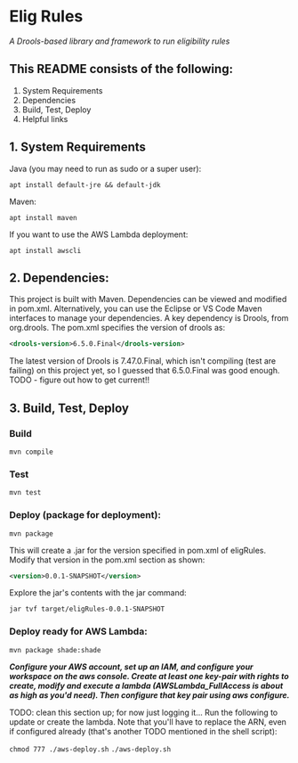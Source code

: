 # Elig Rules

*A Drools-based library and framework to run eligibility rules*

## This README consists of the following:
1. System Requirements
2. Dependencies
3. Build, Test, Deploy
4. Helpful links

## 1. System Requirements

Java (you may need to run as sudo or a super user):

```apt install default-jre && default-jdk```

Maven:

```apt install maven```

If you want to use the AWS Lambda deployment:

```apt install awscli```

## 2. Dependencies:

This project is built with Maven. Dependencies can be viewed and modified in pom.xml. Alternatively, you can use the Eclipse or VS Code Maven interfaces to manage your dependencies. A key dependency is Drools, from org.drools. The pom.xml specifies the version of drools as:

```xml
<drools-version>6.5.0.Final</drools-version>
```

The latest version of Drools is 7.47.0.Final, which isn't compiling (test are failing) on this project yet, so I guessed that 6.5.0.Final was good enough. TODO - figure out how to get current!!

## 3. Build, Test, Deploy

### Build

```mvn compile```

### Test

```mvn test```

### Deploy (package for deployment):

```mvn package```

This will create a .jar for the version specified in pom.xml of eligRules. Modify that version in the pom.xml section as shown:

```xml
<version>0.0.1-SNAPSHOT</version>
```

Explore the jar's contents with the jar command:

```jar tvf target/eligRules-0.0.1-SNAPSHOT```

### Deploy ready for AWS Lambda:

```mvn package shade:shade```

***Configure your AWS account, set up an IAM, and configure your workspace on the aws console. Create at least one key-pair with rights to create, modify and execute a lambda (AWSLambda_FullAccess is about as high as you'd need). Then configure that key pair using aws configure.***

TODO: clean this section up; for now just logging it... Run the following to update or create the lambda. Note that you'll have to replace the ARN, even if configured already (that's another TODO mentioned in the shell script):

```chmod 777 ./aws-deploy.sh```
```./aws-deploy.sh```



